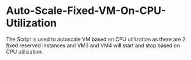 # Auto-Scale-Fixed-VM-On-CPU-Utilization
The Script is used to autoscale VM based on CPU utilization as there are 2 fixed reserved instances and VM3 and VM4 will start and stop based on CPU utilization.
